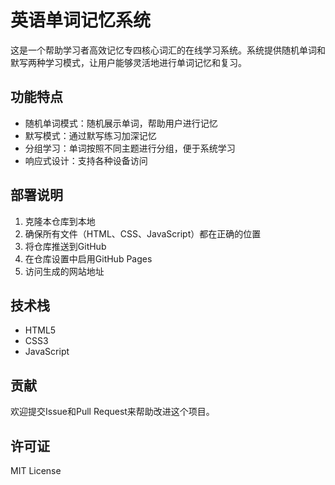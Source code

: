 # 英语单词记忆系统

这是一个帮助学习者高效记忆专四核心词汇的在线学习系统。系统提供随机单词和默写两种学习模式，让用户能够灵活地进行单词记忆和复习。

## 功能特点

- 随机单词模式：随机展示单词，帮助用户进行记忆
- 默写模式：通过默写练习加深记忆
- 分组学习：单词按照不同主题进行分组，便于系统学习
- 响应式设计：支持各种设备访问

## 部署说明

1. 克隆本仓库到本地
2. 确保所有文件（HTML、CSS、JavaScript）都在正确的位置
3. 将仓库推送到GitHub
4. 在仓库设置中启用GitHub Pages
5. 访问生成的网站地址

## 技术栈

- HTML5
- CSS3
- JavaScript

## 贡献

欢迎提交Issue和Pull Request来帮助改进这个项目。

## 许可证

MIT License
